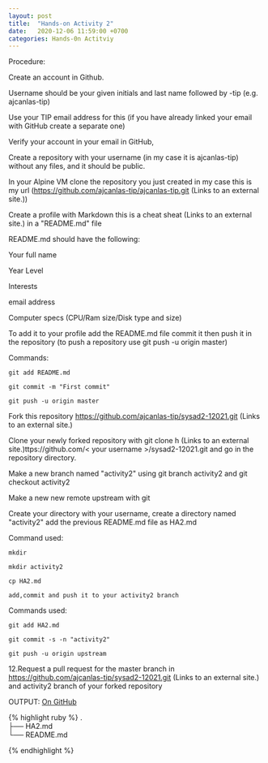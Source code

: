 ```yaml
---
layout: post
title:  "Hands-on Activity 2"
date:   2020-12-06 11:59:00 +0700
categories: Hands-0n Actitviy
---
```

Procedure:

Create an account in Github.

Username should be your given initials and last name followed by -tip (e.g. ajcanlas-tip)

Use your TIP email address for this (if you have already linked your email with GitHub create a separate one)

Verify your account in your email in GitHub,

Create a repository with your username (in my case it is ajcanlas-tip) without any files, and it should be public.

In your Alpine VM clone the repository you just created in my case this is my url (https://github.com/ajcanlas-tip/ajcanlas-tip.git (Links to an external site.))

Create a profile with Markdown this is a cheat sheat (Links to an external site.) in a "README.md" file

README.md should have the following:

Your full name

Year Level

Interests

email address

Computer specs (CPU/Ram size/Disk type and size)

To add it to your profile add the README.md file commit it then push it in the repository (to push a repository use git push -u origin master)

Commands:

    git add README.md

    git commit -m "First commit"

    git push -u origin master

Fork this repository https://github.com/ajcanlas-tip/sysad2-12021.git (Links to an external site.)

Clone your newly forked repository with git clone h (Links to an external site.)ttps://github.com/< your username >/sysad2-12021.git and go in the repository directory.

Make a new branch named "activity2" using git branch activity2 and git checkout activity2

Make a new new remote upstream with git

Create your directory with your username, create a directory named "activity2" add the previous README.md file as HA2.md

Command used:

    mkdir

    mkdir activity2

    cp HA2.md

    add,commit and push it to your activity2 branch

Commands used:

    git add HA2.md

    git commit -s -n "activity2"

    git push -u origin upstream

12.Request a pull request for the master branch in https://github.com/ajcanlas-tip/sysad2-12021.git (Links to an external site.) and activity2 branch of your forked repository

OUTPUT: [On GitHub](https://github.com/eperol-tip/sysad2-12021/blob/activity2/eperol-tip/activity2/HA2.md)

{% highlight ruby %}
.  
├── HA2.md  
└── README.md  

{% endhighlight %}